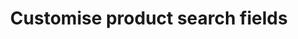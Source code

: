 ---
title: "Customise product search fields"
name: "channelmeta_trade"
key: "elastic_query_fields"
description: "ElasticSearch fields to use for main search. See elastic search documentation for field weighting and other features"
user_friendly_description: "Some customers may know your SKU's or barcodes and others may only know the product title. You can define what product fields should be used to render search results. "
default: "variants.sku,variants.barcode,title,source_product_code,variants.source_variant_code,body_html,collection.english,product_type.english,meta.value,vendor.english"
values: []
tags: [channelmeta,trade]
type: "meta"
process: "products"
headless: true
---